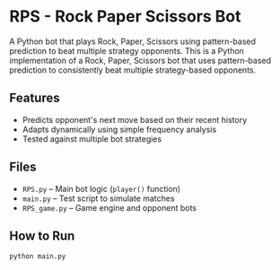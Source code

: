 # RPS -  Rock Paper Scissors Bot
A Python bot that plays Rock, Paper, Scissors using pattern-based prediction to beat multiple strategy opponents. This is a Python implementation of a Rock, Paper, Scissors bot that uses pattern-based prediction to consistently beat multiple strategy-based opponents.

## Features
- Predicts opponent's next move based on their recent history
- Adapts dynamically using simple frequency analysis
- Tested against multiple bot strategies

## Files
- `RPS.py` – Main bot logic (`player()` function)
- `main.py` – Test script to simulate matches
- `RPS_game.py` – Game engine and opponent bots

## How to Run
``` via bash
python main.py
